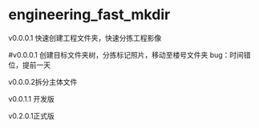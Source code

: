 # engineering_fast_mkdir
v0.0.0.1
快速创建工程文件夹，快速分拣工程影像

#v0.0.0.1 创建目标文件夹树，分拣标记照片，移动至楼号文件夹
bug：时间错位，提前一天

v0.0.0.2拆分主体文件

v0.0.1.1 开发版

v0.2.0.1正式版